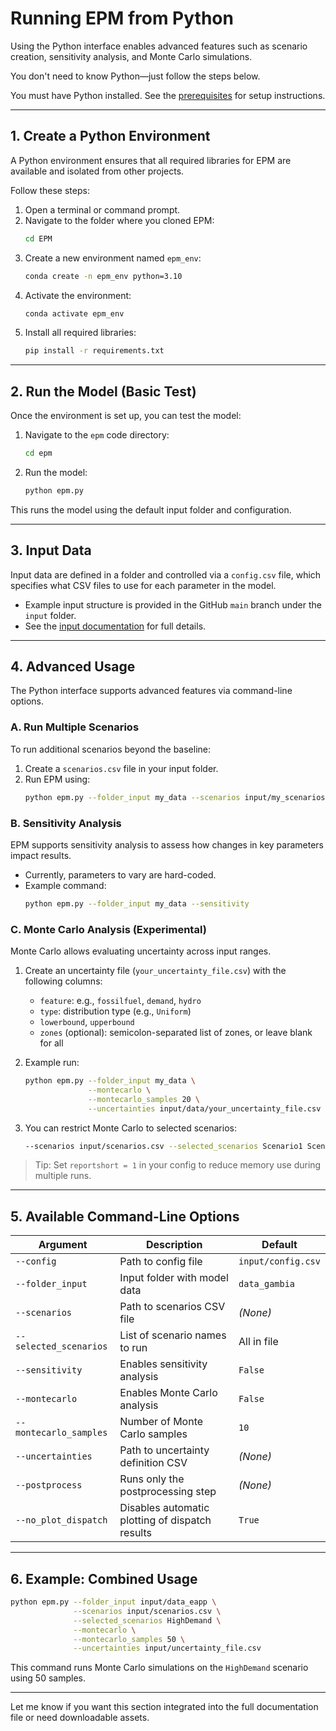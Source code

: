# Running EPM from Python

Using the Python interface enables advanced features such as scenario creation, sensitivity analysis, and Monte Carlo simulations.

You don't need to know Python—just follow the steps below.

You must have Python installed. See the [prerequisites](https://esmap-world-bank-group.github.io/EPM/docs/run_prerequisites.html) for setup instructions.

---

## 1. Create a Python Environment

A Python environment ensures that all required libraries for EPM are available and isolated from other projects.

Follow these steps:

1. Open a terminal or command prompt.
2. Navigate to the folder where you cloned EPM:
   ```sh
   cd EPM
   ```
3. Create a new environment named `epm_env`:
   ```sh
   conda create -n epm_env python=3.10
   ```
4. Activate the environment:
   ```sh
   conda activate epm_env
   ```
5. Install all required libraries:
   ```sh
   pip install -r requirements.txt
   ```

---

## 2. Run the Model (Basic Test)

Once the environment is set up, you can test the model:

1. Navigate to the `epm` code directory:
   ```sh
   cd epm
   ```
2. Run the model:
   ```sh
   python epm.py
   ```

This runs the model using the default input folder and configuration.

---

## 3. Input Data

Input data are defined in a folder and controlled via a `config.csv` file, which specifies what CSV files to use for each parameter in the model.

- Example input structure is provided in the GitHub `main` branch under the `input` folder.
- See the [input documentation](https://esmap-world-bank-group.github.io/EPM/docs/input_overview.html) for full details.

---

## 4. Advanced Usage

The Python interface supports advanced features via command-line options.

### A. Run Multiple Scenarios

To run additional scenarios beyond the baseline:

1. Create a `scenarios.csv` file in your input folder.
2. Run EPM using:
   ```sh
   python epm.py --folder_input my_data --scenarios input/my_scenarios.csv
   ```

### B. Sensitivity Analysis

EPM supports sensitivity analysis to assess how changes in key parameters impact results.

- Currently, parameters to vary are hard-coded.
- Example command:
  ```sh
  python epm.py --folder_input my_data --sensitivity
  ```

### C. Monte Carlo Analysis (Experimental)

Monte Carlo allows evaluating uncertainty across input ranges.

1. Create an uncertainty file (`your_uncertainty_file.csv`) with the following columns:
   - `feature`: e.g., `fossilfuel`, `demand`, `hydro`
   - `type`: distribution type (e.g., `Uniform`)
   - `lowerbound`, `upperbound`
   - `zones` (optional): semicolon-separated list of zones, or leave blank for all

2. Example run:
   ```sh
   python epm.py --folder_input my_data \
                 --montecarlo \
                 --montecarlo_samples 20 \
                 --uncertainties input/data/your_uncertainty_file.csv
   ```

3. You can restrict Monte Carlo to selected scenarios:
   ```sh
   --scenarios input/scenarios.csv --selected_scenarios Scenario1 Scenario2
   ```

> Tip: Set `reportshort = 1` in your config to reduce memory use during multiple runs.

---

## 5. Available Command-Line Options

| Argument                  | Description                                                  | Default                         |
|---------------------------|--------------------------------------------------------------|---------------------------------|
| `--config`                | Path to config file                                          | `input/config.csv`              |
| `--folder_input`          | Input folder with model data                                 | `data_gambia`                   |
| `--scenarios`             | Path to scenarios CSV file                                   | *(None)*                        |
| `--selected_scenarios`    | List of scenario names to run                                | All in file                     |
| `--sensitivity`           | Enables sensitivity analysis                                 | `False`                         |
| `--montecarlo`            | Enables Monte Carlo analysis                                 | `False`                         |
| `--montecarlo_samples`    | Number of Monte Carlo samples                                | `10`                            |
| `--uncertainties`         | Path to uncertainty definition CSV                           | *(None)*                        |
| `--postprocess`           | Runs only the postprocessing step                            | *(None)*                        |
| `--no_plot_dispatch`      | Disables automatic plotting of dispatch results              | `True`                          |

---

## 6. Example: Combined Usage

```sh
python epm.py --folder_input input/data_eapp \
              --scenarios input/scenarios.csv \
              --selected_scenarios HighDemand \
              --montecarlo \
              --montecarlo_samples 50 \
              --uncertainties input/uncertainty_file.csv
```

This command runs Monte Carlo simulations on the `HighDemand` scenario using 50 samples.

---

Let me know if you want this section integrated into the full documentation file or need downloadable assets.